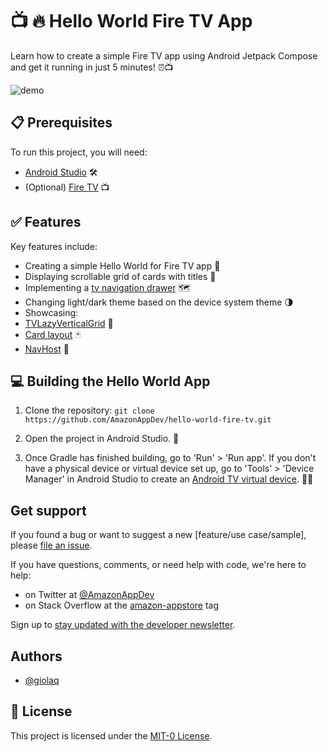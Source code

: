 # 📺 🔥 Hello World Fire TV App

Learn how to create a simple Fire TV app using Android Jetpack Compose and get it running in just 5 minutes! ⏰📺

![demo](https://github.com/giolaq/hello-world-fire-tv/blob/main/images/demo.gif)

## 📋 Prerequisites

To run this project, you will need:

- [Android Studio](https://developer.android.com/studio) 🛠️
- (Optional) [Fire TV](https://developer.amazon.com/apps-and-games/fire-tv) 📺

## ✅ Features

Key features include:

- Creating a simple Hello World for Fire TV app 👋
- Displaying scrollable grid of cards with titles 🎥
- Implementing a [tv navigation drawer](https://developer.android.com/design/ui/tv/guides/components/navigation-drawer) 🗺️
- Changing light/dark theme based on the device system theme 🌗
- Showcasing:
- [TVLazyVerticalGrid](https://developer.android.com/jetpack/compose/lists#lazy-grids) 📜
- [Card layout](https://developer.android.com/design/ui/tv/guides/components/cards#standard-card) 🃏
- [NavHost](https://developer.android.com/reference/androidx/navigation/NavHost) 🧭

## 💻 Building the Hello World App

1. Clone the repository: `git clone https://github.com/AmazonAppDev/hello-world-fire-tv.git`

2. Open the project in Android Studio. 📂

3. Once Gradle has finished building, go to 'Run' > 'Run app'. If you don't have a physical device or virtual device set up, go to 'Tools' > 'Device Manager' in Android Studio to create an [Android TV virtual device](https://developer.android.com/studio/run/managing-avds). 🏃‍♂️

## Get support

If you found a bug or want to suggest a new [feature/use case/sample], please [file an issue](../../issues).

If you have questions, comments, or need help with code, we're here to help:
- on Twitter at [@AmazonAppDev](https://twitter.com/AmazonAppDev)
- on Stack Overflow at the [amazon-appstore](https://stackoverflow.com/questions/tagged/amazon-appstore) tag

Sign up to [stay updated with the developer newsletter](https://m.amazonappservices.com/subscribe-newsletter).

## Authors

- [@giolaq](https://github.com/giolaq)

## 📄 License

This project is licensed under the [MIT-0 License](LICENSE).
